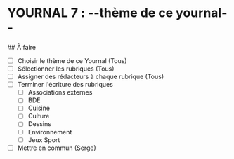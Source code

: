 # YOURNAL 7 : --thème de ce yournal--
## À faire
- [ ] Choisir le thème de ce Yournal (Tous)
- [ ] Sélectionner les rubriques (Tous)
- [ ] Assigner des rédacteurs à chaque rubrique (Tous)
- [ ] Terminer l'écriture des rubriques
	- [ ] Associations externes
	- [ ] BDE
	- [ ] Cuisine
	- [ ] Culture
	- [ ] Dessins
	- [ ] Environnement
	- [ ] Jeux Sport
- [ ] Mettre en commun (Serge)
